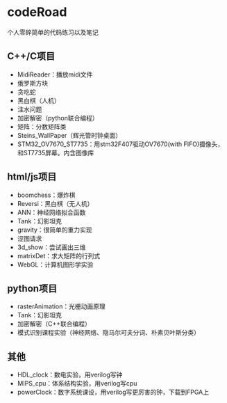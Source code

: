 # codeRoad
个人零碎简单的代码练习以及笔记

## C++/C项目
- MidiReader：播放midi文件
- 俄罗斯方块
- 贪吃蛇
- 黑白棋（人机）
- 注水问题
- 加密解密（python联合编程）
- 矩阵：分数矩阵类
- Steins_WallPaper（辉光管时钟桌面）
- STM32_OV7670_ST7735：用stm32F407驱动OV7670(with FIFO)摄像头，和ST7735屏幕。内含图像库

## html/js项目
- boomchess：爆炸棋
- Reversi：黑白棋（无人机）
- ANN：神经网络拟合函数
- Tank：幻影坦克
- gravity：很简单的重力实现
- 涩图请求
- 3d_show：尝试画出三维
- matrixDet：求大矩阵的行列式
- WebGL：计算机图形学实验

## python项目
- rasterAnimation：光栅动画原理
- Tank：幻影坦克
- 加密解密（C++联合编程）
- 模式识别课程实验（神经网络、隐马尔可夫分词、朴素贝叶斯分类）

## 其他
- HDL_clock：数电实验，用verilog写钟
- MIPS_cpu：体系结构实验，用verilog写cpu
- powerClock：数字系统课设，用verilog写更厉害的钟，下载到FPGA上